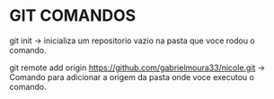 # GIT COMANDOS

git init -> inicializa um repositorio vazio na pasta que voce rodou o comando.

git remote add origin https://github.com/gabrielmoura33/nicole.git -> Comando para adicionar a origem da pasta onde voce executou o comando.

